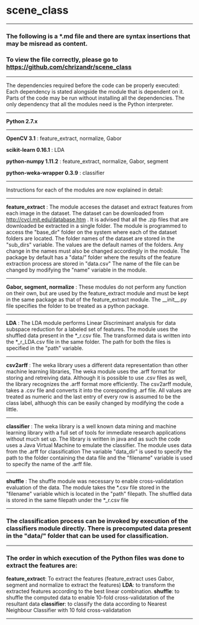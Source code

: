 # scene_class
____________________________________________________________________________________________________
### The following is a \*.md file and there are syntax insertions that may be misread as content.
### To view the file correctly, please go to https://github.com/chrizandr/scene_class
____________________________________________________________________________________________________
The dependencies required before the code can be properly executed:
Each dependency is stated alongside the module that is dependent on it. Parts of the code may be run without installing all the dependencies. The only dependency that all the modules need is the Python interpreter.
***
**Python 2.7.x**
***
**OpenCV 3.1** : feature_extract, normalize, Gabor

**scikit-learn 0.16.1** : LDA

**python-numpy 1.11.2** : feature_extract, normalize, Gabor, segment

**python-weka-wrapper 0.3.9** : classifier

***
Instructions for each of the modules are now explained in detail:
***
**feature_extract** : The module acceses the dataset and extract features from each image in the dataset. The dataset can be downloaded from http://cvcl.mit.edu/database.htm .
It is advised that all the .zip files that are downloaded be extracted in a single folder. The module is programmed to access the "base\_dir" folder on the system where each of the dataset folders are located. The folder names of the dataset are stored in the "sub\_dirs" variable. The values are the default names of the folders. Any change in the names must also be changed accordingly in the module. The package by default has a "data/" folder where the results of the feature extraction process are stored in "data.csv" The name of the file can be changed by modifying the "name" variable in the module.
***
**Gabor, segment, normalize** : These modules do not perform any function on their own, but are used by the feature\_extract module and must be kept in the same package as that of the feature_extract module. The \_\_init\_\_.py file specifies the folder to be treated as a python package.
***
**LDA** : The LDA module performs Linear Discriminant analysis for data subspace reduction for a labeled set of features. The module uses the shuffled data present in the \*\_r.csv file. The transformed data is written into the \*\_r\_LDA.csv file in the same folder. The path for both the files is specified in the "path" variable.
***
**csv2arff** : The weka library uses a different data representation than other machine learning libraries, The weka module uses the .arff format for storing and retreiving data. Although it is possible to use .csv files as well, the library recognizes the .arff format more efficiently. The csv2arff module, takes a .csv file and converts it into the coresponding .arf file. All values are treated as numeric and the last entry of every row is assumed to be the class label, althuogh this can be easily changed by modifying the code a little.
***
**classifier** : The weka library is a well known data mining and machine learning library with a full set of tools for immediate research applications without much set up. The library is written in java and as such the code uses a Java Virtual Machine to emulate the classifier. The module uses data from the .arff for classification The variable "data_dir" is used to specify the path to the folder containing the data file and the "filename" variable is used to specify the name of the .arff file.
***
**shuffle** : The shuffle module was necessary to enable cross-validatation evaluation of the data. The module takes the \*.csv file stored in the "filename" variable which is located in the "path" filepath. The shuffled data is stored in the same filepath under the \*\_r.csv file
***
### The classification process can be invoked by execution of the classifiers module directly. There is precomputed data present in the "data/" folder that can be used for classification.
***
### The order in which execution of the Python files was done to extract the features are:
**feature_extract**: To extract the features (feature_extract uses Gabor, segment and normalize to extract the features)
**LDA**: to transform the extracted features according to the best linear combination.
**shuffle**: to shuffle the computed data to enable 10-fold cross-validatation of the resultant data
**classifier**: to classify the data according to Nearest Neighbour Classifier with 10 fold cross-validatation
***

